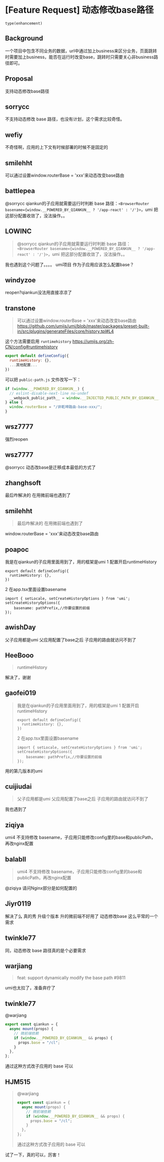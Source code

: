# [Feature Request] 动态修改base路径

`type(enhancement)`

## Background

一个项目中包含不同业务的数据，url中通过加上business来区分业务，页面跳转时需要加上business，能否在运行时改变base，跳转时只需要关心非business路径即可。

## Proposal

支持动态修改base路径

## sorrycc

不支持动态修改 base 路径，也没有计划，这个需求比较奇怪。

## wefiy

不奇怪啊，应用的上下文有时候部署的时候不是固定的

## smilehht

可以通过设置window.routerBase = 'xxx'来动态改变base路由

## battlepea

@sorrycc qiankun的子应用就需要运行时判断 base 路径：`<BrowserRouter basename={window.__POWERED_BY_QIANKUN__ ? '/app-react' : '/'}>`，umi 把这部分配置收敛了，没法操作。。

## LOWINC

> @sorrycc qiankun的子应用就需要运行时判断 base 路径：`<BrowserRouter basename={window.__POWERED_BY_QIANKUN__ ? '/app-react' : '/'}>`，umi 把这部分配置收敛了，没法操作。。

我也遇到这个问题了。。。。 umi项目 作为子应用应该怎么配置base？

## windyzoe

reopen?qiankun没法用直接凉凉了

## transtone

> 可以通过设置window.routerBase = 'xxx'来动态改变base路由
> https://github.com/umijs/umi/blob/master/packages/preset-built-in/src/plugins/generateFiles/core/history.tpl#L4

这个方法需要启用 `runtimehistory` https://umijs.org/zh-CN/config#runtimehistory

```js
export default defineConfig({
  runtimeHistory: {},
  ...其他配置...
})
```

可以把 `public-path.js` 文件改写一下：

```js
if (window.__POWERED_BY_QIANKUN__) {
  // eslint-disable-next-line no-undef
  __webpack_public_path__ = window.__INJECTED_PUBLIC_PATH_BY_QIANKUN__;
} else {
  window.routerBase = "/非乾坤路由-base-xxx/";
}
```

## wsz7777

强烈reopen

## wsz7777

@sorrycc 动态改base是迁移成本最低的方式了

## zhanghsoft

最后咋解决的 在用微前端也遇到了

## smilehht

> 最后咋解决的 在用微前端也遇到了

window.routerBase = 'xxx'来动态改变base路由

## poapoc

我是在qiankun的子应用里面用到了，用的框架是umi
1 配置开启runtimeHistory

```
export default defineConfig({
  runtimeHistory: {},
})
```

2 在app.tsx里面设置basename

```
import { setLocale, setCreateHistoryOptions } from 'umi';
setCreateHistoryOptions({
    basename: pathPrefix,//你要设置的前缀
});
```

## awishDay

父子应用都是umi 父应用配置了base之后 子应用的路由就访问不到了

## HeeBooo

> runtimeHistory

解决了，谢谢

## gaofei019

> 我是在qiankun的子应用里面用到了，用的框架是umi 1 配置开启runtimeHistory
>
> ```
> export default defineConfig({
>   runtimeHistory: {},
> })
> ```
>
> 2 在app.tsx里面设置basename
>
> ```
> import { setLocale, setCreateHistoryOptions } from 'umi';
> setCreateHistoryOptions({
>     basename: pathPrefix,//你要设置的前缀
> });
> ```

用的第几版本的umi

## cuijiudai

> 父子应用都是umi 父应用配置了base之后 子应用的路由就访问不到了

我也遇到了

## ziqiya

umi4 不支持修改 basename，子应用只能修改config里的base和publicPath，再改nginx配置

## balabll

> umi4 不支持修改 basename，子应用只能修改config里的base和publicPath，再改nginx配置

@ziqiya 请问Nginx部分是如何配置的

## Jiyr0119

>

解决了么 真的秀 升级个版本 升的微前端不好用了 动态修改base 这么平常的一个需求

## twinkle77

同，动态修改 base 路径真的是个必要需求

## warjiang

> feat: support dynamically modify the base path #9811

umi也太拉了，准备弃疗了

## twinkle77

@warjiang

```typescript
export const qiankun = {
  async mount(props) {
    // 微前端依赖
    if (window.__POWERED_BY_QIANKUN__ && props) {
      props.base = "/cl";
    }
  },
};
```

通过这种方式改子应用的 base 可以

## HJM515

> @warjiang
>
> ```ts
> export const qiankun = {
>   async mount(props) {
>     // 微前端依赖
>     if (window.__POWERED_BY_QIANKUN__ && props) {
>       props.base = "/cl";
>     }
>   },
> };
> ```
>
> 通过这种方式改子应用的 base 可以

试了一下，真的可以，厉害！
